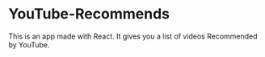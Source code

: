 # YouTube-Recommends
This is an app made with React. It gives you a list of videos Recommended by YouTube.
